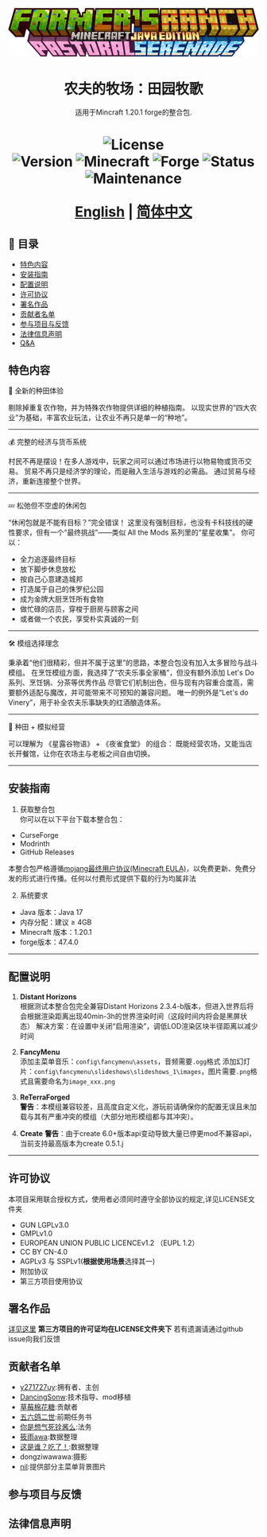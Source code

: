 <p align="center"><img src="https://github.com/y271727uy/farmers-ranch-modpack/blob/main/image/logo_three.png" alt="Logo"></p>
<h1 align="center">农夫的牧场：田园牧歌</h1>
<p align="center">适用于Mincraft 1.20.1 forge的整合包.</p>
<h1 align="center">

![License](https://img.shields.io/badge/license-LGPL--3.0(Partial)-blue.svg)  
![Version](https://img.shields.io/badge/version-6.5.1-green.svg)
![Minecraft](https://img.shields.io/badge/Minecraft-1.20.1-%2365C737) 
![Forge](https://img.shields.io/badge/Forge-47.4.0-%23E04E14)
![Status](https://img.shields.io/badge/status-active-brightgreen.svg)
![Maintenance](https://img.shields.io/badge/maintained-yes-green.svg)
 
[English](https://github.com/y271727uy/farmers-ranch-modpack/tree/main) | [简体中文](https://github.com/y271727uy/farmers-ranch-modpack/blob/main/README-CN.md)

</h1>

## 📜 目录
- [特色内容](#-特色内容)
- [安装指南](#-安装指南)
- [配置说明](#-配置说明)
- [许可协议](#-许可协议)
- [署名作品](#-署名作品)
- [贡献者名单](#-贡献者名单)
- [参与项目与反馈](#-参与项目与反馈)
- [法律信息声明](#-法律信息声明)
- [Q&A](#-Q&A)

## 特色内容 
🌾 全新的种田体验

剔除掉重复农作物，并为特殊农作物提供详细的种植指南。
以现实世界的“四大农业”为基础，丰富农业玩法，让农业不再只是单一的“种地”。

---
💰 完整的经济与货币系统

村民不再是摆设！在多人游戏中，玩家之间可以通过市场进行以物易物或货币交易。 
贸易不再只是经济学的理论，而是融入生活与游戏的必需品。 
通过贸易与经济，重新连接整个世界。 

---
💤 松弛但不空虚的休闲包

“休闲包就是不能有目标？”完全错误！
这里没有强制目标，也没有卡科技线的硬性要求，但有一个“最终挑战”——类似 All the Mods 系列里的“星星收集”。
你可以：
- 全力追逐最终目标
- 放下脚步休息放松
- 按自己心意建造城邦
- 打造属于自己的侏罗纪公园
- 成为金牌大厨烹饪所有食物
- 做忙碌的店员，穿梭于厨房与顾客之间
- 或者做一个农民，享受朴实真诚的一刻

---
🛠 模组选择理念

秉承着“他们很精彩，但并不属于这里”的思路，本整合包没有加入太多冒险与战斗模组。
在烹饪模组方面，我选择了“农夫乐事全家桶”，但没有额外添加 Let's Do 系列、烹饪锅、分茶等优秀作品
尽管它们机制出色，但与现有内容重合度高，需要额外适配与魔改，并可能带来不可预知的兼容问题。
唯一的例外是“Let's do Vinery”，用于补全农夫乐事缺失的红酒酿造体系。

---
🍲 种田 + 模拟经营

可以理解为 《星露谷物语》 + 《夜雀食堂》 的组合：
既能经营农场，又能当店长开餐馆，让你在农场主与老板之间自由切换。

---

## 安装指南

 1. 获取整合包  
你可以在以下平台下载本整合包：
- CurseForge
- Modrinth
- GitHub Releases

本整合包严格遵循[mojang最终用户协议(Minecraft EULA)](https://www.minecraft.net/zh-hans/eula)，以免费更新、免费分发的形式进行传播。任何以付费形式提供下载的行为均属非法

 2. 系统要求  
- Java 版本：Java 17
- 内存分配：建议 ≥ 4GB
- Minecraft 版本：1.20.1
- forge版本：47.4.0

---

## 配置说明

 1. **Distant Horizons**   
根据测试本整合包完全兼容Distant Horizons 2.3.4-b版本，但进入世界后将会根据渲染距离出现40min-3h的世界渲染时间（这段时间内将会是黑屏状态）
解决方案：在设置中关闭“启用渲染”，调低LOD渲染区块半径距离以减少时间
 
 2. **FancyMenu**  
添加主菜单音乐：`config\fancymenu\assets`，音频需要`.ogg`格式
添加幻灯片：`config\fancymenu\slideshows\slideshows_1\images`，图片需要`.png`格式且需要命名为`image_xxx.png`

 3. **ReTerraForged**  
**警告**：本模组兼容较差，且高度自定义化，游玩前请确保你的配置无误且未加载与其有严重冲突的模组（大部分地形模组都与其冲突）。

 4. **Create**
**警告**：由于create 6.0+版本api变动导致大量已停更mod不兼容api，当前支持最高版本为create 0.5.1.j

---

## 许可协议

本项目采用联合授权方式，使用者必须同时遵守全部协议的规定,详见LICENSE文件夹
 - GUN LGPLv3.0
 - GMPLv1.0
 - EUROPEAN UNION PUBLIC LICENCEv1.2 （EUPL 1.2）
 - CC BY CN-4.0
 - AGPLv3 与 SSPLv1(**根据使用场景**选择其一)
 - 附加协议
 - 第三方项目使用协议

## 署名作品  
[详见这里](https://github.com/y271727uy/farmers-ranch-modpack/blob/main/License/third-party%20license/license%20list.xlsx) 
**第三方项目的许可证均在LICENSE文件夹下**
若有遗漏请通过github issue向我们反馈

## 贡献者名单
- [y271727uy](https://github.com/y271727uy):拥有者、主创
- [DancingSonw](https://github.com/DancingSnow0517):技术指导、mod移植
- [草莓棉花糖](https://x.com/mhtqwq):贡献者
- [五六鸽二世]( https://b23.tv/31jZGZp):前期任务书
- [你是想气死铨酱么]( https://b23.tv/Jl4DouS):法务
- [筱雨awa](https://x.com/_XiaoYu_OvO_):数据整理
- [这是谁？吃了！](https://x.com/Black_Millet):数据整理
- dongziwawawa:摄影
- [nil](https://x.com/ChariseStever):提供部分主菜单背景图片

## 参与项目与反馈

## 法律信息声明
